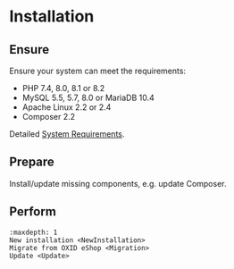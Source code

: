 # Installation

## Ensure

Ensure your system can meet the requirements:

- PHP 7.4, 8.0, 8.1 or 8.2
- MySQL 5.5, 5.7, 8.0 or MariaDB 10.4
- Apache Linux 2.2 or 2.4
- Composer 2.2

Detailed <a target="_blank" href="https://docs.o3-shop.com/en/latest/User/Installation/SystemRequirements.html">System Requirements</a>.

## Prepare

Install/update missing components, e.g. update Composer.

## Perform

```{toctree}
:maxdepth: 1
New installation <NewInstallation>
Migrate from OXID eShop <Migration>
Update <Update>
```
